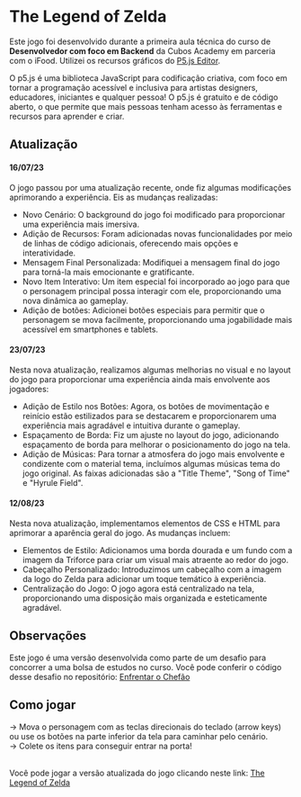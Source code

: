 # The Legend of Zelda

Este jogo foi desenvolvido durante a primeira aula técnica do curso de <strong>Desenvolvedor com foco em Backend</strong> da Cubos Academy em parceria com o iFood. Utilizei os recursos gráficos do <a target="_blank" href="https://p5js.org/">P5.js Editor</a>.

O p5.js é uma biblioteca JavaScript para codificação criativa, com foco em tornar a programação acessível e inclusiva para artistas designers, educadores, iniciantes e qualquer pessoa! O p5.js é gratuito e de código aberto, o que permite que mais pessoas tenham acesso às ferramentas e recursos para aprender e criar.

## Atualização
#### 16/07/23
O jogo passou por uma atualização recente, onde fiz algumas modificações aprimorando a experiência. Eis as mudanças realizadas:<br>

- Novo Cenário: O background do jogo foi modificado para proporcionar uma experiência mais imersiva.<br>
- Adição de Recursos: Foram adicionadas novas funcionalidades por meio de linhas de código adicionais, oferecendo mais opções e interatividade.<br>
- Mensagem Final Personalizada: Modifiquei a mensagem final do jogo para torná-la mais emocionante e gratificante.<br>
- Novo Item Interativo: Um item especial foi incorporado ao jogo para que o personagem principal possa interagir com ele, proporcionando uma nova dinâmica ao gameplay.<br>
- Adição de botões: Adicionei botões especiais para permitir que o personagem se mova facilmente, proporcionando uma jogabilidade mais acessível em smartphones e tablets.<br>

#### 23/07/23
Nesta nova atualização, realizamos algumas melhorias no visual e no layout do jogo para proporcionar uma experiência ainda mais envolvente aos jogadores:

- Adição de Estilo nos Botões: Agora, os botões de movimentação e reinício estão estilizados para se destacarem e proporcionarem uma experiência mais agradável e intuitiva durante o gameplay.<br>
- Espaçamento de Borda: Fiz um ajuste no layout do jogo, adicionando espaçamento de borda para melhorar o posicionamento do jogo na tela.<br>
- Adição de Músicas: Para tornar a atmosfera do jogo mais envolvente e condizente com o material tema, incluímos algumas músicas tema do jogo original. As faixas adicionadas são a "Title Theme", "Song of Time" e "Hyrule Field".<br>

#### 12/08/23
Nesta nova atualização, implementamos elementos de CSS e HTML para aprimorar a aparência geral do jogo. As mudanças incluem:

- Elementos de Estilo: Adicionamos uma borda dourada e um fundo com a imagem da Triforce para criar um visual mais atraente ao redor do jogo.<br>
- Cabeçalho Personalizado: Introduzimos um cabeçalho com a imagem da logo do Zelda para adicionar um toque temático à experiência.<br>
- Centralização do Jogo: O jogo agora está centralizado na tela, proporcionando uma disposição mais organizada e esteticamente agradável.<br>

## Observações
Este jogo é uma versão desenvolvida como parte de um desafio para concorrer a uma bolsa de estudos no curso. Você pode conferir o código desse desafio no repositório: <a href="https://github.com/futuroDevLeo/javascript-cubos-academy/blob/main/Minicurso/Atividade%204%20enfrentar%20o%20chef%C3%A3o.js">Enfrentar o Chefão</a>

## Como jogar
-> Mova o personagem com as teclas direcionais do teclado (arrow keys) ou use os botões na parte inferior da tela para caminhar pelo cenário.<br>
-> Colete os itens para conseguir entrar na porta!<br><br>

Você pode jogar a versão atualizada do jogo clicando neste link: <a target="_blank" href="https://futurodevleo.github.io/the-legend-of-zelda-p5.js/">The Legend of Zelda</a>